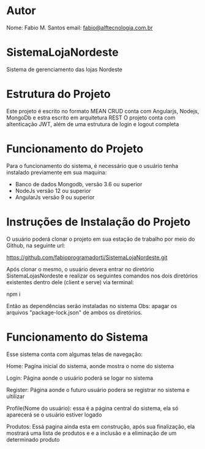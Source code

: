 # Autor
Nome: Fabio M. Santos
email: fabio@alftecnologia.com.br

# SistemaLojaNordeste
Sistema de gerenciamento das lojas Nordeste

# Estrutura do Projeto
Este projeto é escrito no formato MEAN CRUD
conta com Angularjs, Nodejs, MongoDb e estra escrito em arquitetura REST
O projeto conta com altenticação JWT, além de uma estrutura de login e logout completa

# Funcionamento do Projeto
Para o funcionamento do sistema, é necessário que o usuário tenha instalado previamente em sua maquina:
- Banco de dados Mongodb, versão 3.6 ou superior
- NodeJs versão 12 ou superior
- AngularJs versão 9 ou superior

# Instruções de Instalação do Projeto
O usuário poderá clonar o projeto em sua estação de trabalho por meio do Github, na seguinte url:

https://github.com/fabioprogramadorti/SistemaLojaNordeste.git

Após clonar o mesmo, o usuário devera entrar no diretório SistemaLojasNordeste
e realizar os seguintes comandos nos dois diretórios existentes dentro dele (client e serve) via terminal: 

npm i

Então as dependências serão instaladas no sistema
Obs: apagar os arquivos "package-lock.json" de ambos os diretórios.

# Funcionamento do Sistema

Esse sistema conta com algumas telas de navegação:

Home: Pagína inicial do sistema, aonde mostra o nome do sistema 

Login: Página aonde o usuário poderá se logar no sistema

Register: Página aonde o futuro usuário podera se registrar no sistema e ultilizar

Profile(Nome do usuário): essa é a página central do sistema, ela só aparecerá se o usuário estiver logado 

Produtos: Essá pagina ainda esta em construção, após sua finalização, ela mostrará uma lista de produtos e e a inclusão e a eliminação de um determinado produto



